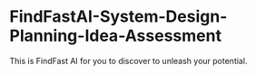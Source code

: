 # FindFastAI-System-Design-Planning-Idea-Assessment
This is FindFast AI for you to discover to unleash your potential.
